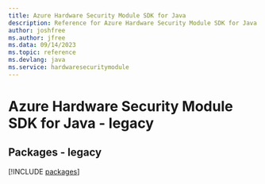```yaml
---
title: Azure Hardware Security Module SDK for Java
description: Reference for Azure Hardware Security Module SDK for Java
author: joshfree
ms.author: jfree
ms.data: 09/14/2023
ms.topic: reference
ms.devlang: java
ms.service: hardwaresecuritymodule
---
```

# Azure Hardware Security Module SDK for Java - legacy
## Packages - legacy
[!INCLUDE [packages](hardware-security-module-index.md)]